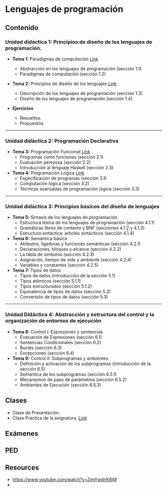# Lenguajes de programación




## Contenido

### Unidad didáctica 1: Principios de diseño de los lenguajes de programación.

- **Tema 1:** Paradigmas de computación [Link](./Temas/Tema1.md)
  - Abstracción en los lenguajes de programación (sección 1.1)
  - Paradigmas de computación (sección 1.2)
  
- **Tema 2:** Principios de diseño de los lenguajes [Link](./Temas/Tema2.md)
  - Descripción de los lenguajes de programación (sección 1.3)
  - Diseño de los lenguajes de programación (sección 1.4)
- **Ejercicios**
  - Resueltos.
  - Propuestos.

----

### Unidad didáctica 2: Programación Declarativa

- **Tema 3:** Programación Funcional  [Link](./Temas/Tema3.md)
  - Programas como funciones (sección 2.1)
  - Evaluación perezosa (sección 2.2)
  - Introducción al lenguaje Haskell (sección 2.3)
- **Tema 4:** Programación Lógica [Link](./Temas/Tema3.md)
  - Especificación de programas (sección 3.1)
  - Computación lógica (sección 3.2)
  - Técnicas avanzadas de programación lógica (sección 3.3)

---


### Unidad didáctica 3: Principios básicos del diseño de lenguajes

- **Tema 5:** Sintaxis de los lenguajes de programación
  - Estructura léxica de los lenguajes de programación (sección 4.1.1)
  - Gramáticas libres de contexto y BNF (secciones 4.1.2 y 4.1.3)
  - Estructura sintáctica: árboles sintácticos (sección 4.1.4)
- **Tema 6:** Semántica básica
  - Atributos, ligaduras y funciones semánticas (sección 4.2.1)
  - Declaraciones, bloques y alcance (sección 4.2.2)
  - La tabla de símbolos (sección 4.2.3)
  - Asignación, tiempo de vida y ambiente (sección 4.2.4)
  - Variables y constantes (sección 4.2.5)
- **Tema 7:** Tipos de datos
  - Tipos de datos (introducción de la sección 5.1)
  - Tipos atómicos (sección 5.1.1)
  - Tipos estructurados (sección 5.1.2)
  - Equivalencia de tipos de datos (sección 5.2)
  - Conversión de tipos de datos (sección 5.3)

---

### Unidad Didáctica 4: Abstracción y estructura del control y la organización de entornos de ejecución

- **Tema 8:** Control I: Expresiones y sentencias
  - Evaluación de Expresiones (sección 6.1)
  - Sentencias Condicionales (sección 6.2)
  - Bucles (sección 6.3)
  - Excepciones (sección 6.4)
- **Tema 9:** Control II: Subprogramas y ambientes
  - Definición y activación de los subprogramas (introducción de la sección 6.5)
  - Semántica de los subprogramas (sección 6.5.1)
  - Mecanismos de paso de parámetros (sección 6.5.2)
  - Ambientes de Ejecución (sección 6.5.3)



## Clases

- Clase de Presentación.
- Clase Práctica de la asignatura.  [Link](./clases/Clase_Practica_de_la_asignatura.md)





## Exámenes





## PED



## Resources

- https://www.youtube.com/watch?v=ZjmYwdnK6jM
- 

